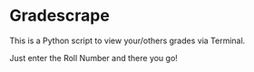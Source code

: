 # Gradescrape

This is a Python script to view your/others grades via Terminal.

Just enter the Roll Number and there you go!
